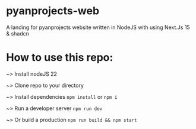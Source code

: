 # pyanprojects-web
A landing for pyanprojects website written in NodeJS with using Next.Js 15 & shadcn

# How to use this repo:
~> Install nodeJS 22

~> Clone repo to your directory

~> Install dependencies ```npm install``` or ```npm i```

~> Run a developer server ```npm run dev```

~> Or build a production ```npm run build && npm start```

